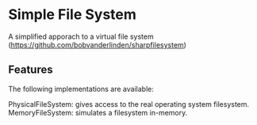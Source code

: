 # Simple File System

A simplified apporach to a virtual file system (https://github.com/bobvanderlinden/sharpfilesystem)

## Features
The following implementations are available:

PhysicalFileSystem: gives access to the real operating system filesystem.
MemoryFileSystem: simulates a filesystem in-memory.
